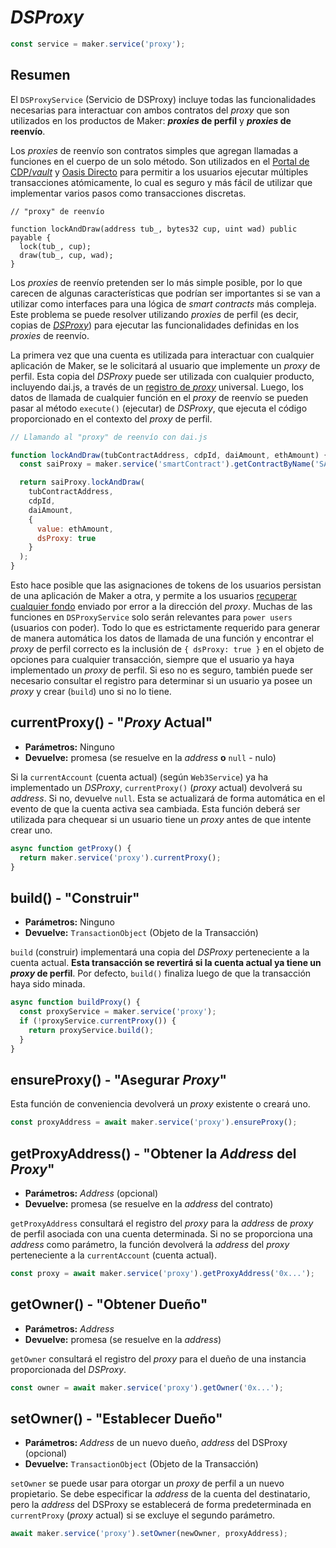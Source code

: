 # *DSProxy*

```javascript
const service = maker.service('proxy');
```

## Resumen

El `DSProxyService` (Servicio de DSProxy) incluye todas las funcionalidades necesarias para interactuar con ambos contratos del _proxy_ que son utilizados en los productos de Maker: ***proxies* de perfil** y ***proxies* de reenvío**.

Los *proxies* de reenvío son contratos simples que agregan llamadas a funciones en el cuerpo de un solo método. Son utilizados en el [Portal de CDP/_vault_](https://github.com/makerdao/sai-proxy) y [Oasis Directo](https://github.com/makerdao/oasis-direct-proxy) para permitir a los usuarios ejecutar múltiples transacciones atómicamente, lo cual es seguro y más fácil de utilizar que implementar varios pasos como transacciones discretas.

```text
// "proxy" de reenvío

function lockAndDraw(address tub_, bytes32 cup, uint wad) public payable {
  lock(tub_, cup);
  draw(tub_, cup, wad);
}
```

Los *proxies* de reenvío pretenden ser lo más simple posible, por lo que carecen de algunas características que podrían ser importantes si se van a utilizar como interfaces para una lógica de _smart contracts_ más compleja. Este problema se puede resolver utilizando *proxies* de perfil  \(es decir, copias de [*DSProxy*](https://github.com/dapphub/ds-proxy)\) para ejecutar las funcionalidades definidas en los _proxies_ de reenvío.

La primera vez que una cuenta es utilizada para interactuar con cualquier aplicación de Maker, se le solicitará al usuario que implemente un *proxy* de perfil. Esta copia del _DSProxy_ puede ser utilizada con cualquier producto, incluyendo dai.js, a través de un [registro de *proxy*](https://github.com/makerdao/proxy-registry/tree/master) universal. Luego, los datos de llamada de cualquier función en el *proxy* de reenvío se pueden pasar al método `execute()` (ejecutar) de *DSProxy*, que ejecuta el código proporcionado en el contexto del *proxy* de perfil.

```javascript
// Llamando al "proxy" de reenvío con dai.js

function lockAndDraw(tubContractAddress, cdpId, daiAmount, ethAmount) {
  const saiProxy = maker.service('smartContract').getContractByName('SAI_PROXY');

  return saiProxy.lockAndDraw(
    tubContractAddress,
    cdpId,
    daiAmount,
    {
      value: ethAmount,
      dsProxy: true
    }
  );
}
```

Esto hace posible que las asignaciones de tokens de los usuarios persistan de una aplicación de Maker a otra, y permite a los usuarios [recuperar cualquier fondo](https://proxy-recover-funds.surge.sh/) enviado por error a la dirección del *proxy*. Muchas de las funciones en `DSProxyService` solo serán relevantes para `power users` (usuarios con poder). Todo lo que es estrictamente requerido para generar de manera automática los datos de llamada de una función y encontrar el *proxy* de perfil correcto es la inclusión de `{ dsProxy: true }` en el objeto de opciones para cualquier transacción, siempre que el usuario ya haya implementado un *proxy* de perfil. Si eso no es seguro, también puede ser necesario consultar el registro para determinar si un usuario ya posee un *proxy* y crear (`build`) uno si no lo tiene.

## currentProxy\(\) - "*Proxy* Actual"

* **Parámetros:** Ninguno
* **Devuelve:** promesa \(se resuelve en la _address_ **o** `null` - nulo\)

Si la `currentAccount` (cuenta actual) \(según `Web3Service`\) ya ha implementado un *DSProxy*, `currentProxy()` (_proxy_ actual) devolverá su _address_. Si no, devuelve `null`. Esta se actualizará de forma automática en el evento de que la cuenta activa sea cambiada. Esta función deberá ser utilizada para chequear si un usuario tiene un _proxy_ antes de que intente crear uno.

```javascript
async function getProxy() {
  return maker.service('proxy').currentProxy();
}
```

## build\(\) - "Construir"

* **Parámetros:** Ninguno
* **Devuelve:** `TransactionObject` (Objeto de la Transacción)

`build` (construir) implementará una copia del _DSProxy_ perteneciente a la cuenta actual. **Esta transacción se revertirá si la cuenta actual ya tiene un _proxy_ de perfil**. Por defecto, `build()` finaliza luego de que la transacción haya sido minada.

```javascript
async function buildProxy() {
  const proxyService = maker.service('proxy');
  if (!proxyService.currentProxy()) {
    return proxyService.build();
  }
}
```

## ensureProxy\(\) - "Asegurar _Proxy_"

Esta función de conveniencia devolverá un *proxy* existente o creará uno.

```javascript
const proxyAddress = await maker.service('proxy').ensureProxy();
```

## getProxyAddress\(\) - "Obtener la _Address_ del _Proxy_"

* **Parámetros:** *Address* \(opcional\)
* **Devuelve:** promesa \(se resuelve en la _address_ del contrato\)

`getProxyAddress` consultará el registro del *proxy* para la _address_ de *proxy* de perfil asociada con una cuenta determinada. Si no se proporciona una _address_ como parámetro, la función devolverá la _address_ del *proxy* perteneciente a la `currentAccount` (cuenta actual).

```javascript
const proxy = await maker.service('proxy').getProxyAddress('0x...');
```

## getOwner\(\) - "Obtener Dueño"

* **Parámetros:** *Address*
* **Devuelve:** promesa \(se resuelve en la _address_\)

`getOwner` consultará el registro del *proxy* para el dueño de una instancia proporcionada del *DSProxy*.

```javascript
const owner = await maker.service('proxy').getOwner('0x...');
```

## setOwner\(\) - "Establecer Dueño"

* **Parámetros:** *Address* de un nuevo dueño, *address* del DSProxy \(opcional\)
* **Devuelve:** `TransactionObject` (Objeto de la Transacción)

`setOwner` se puede usar para otorgar un *proxy* de perfil a un nuevo propietario. Se debe especificar la _address_ de la cuenta del destinatario, pero la _address_ del DSProxy se establecerá de forma predeterminada en `currentProxy` (_proxy_ actual) si se excluye el segundo parámetro.

```javascript
await maker.service('proxy').setOwner(newOwner, proxyAddress);
```